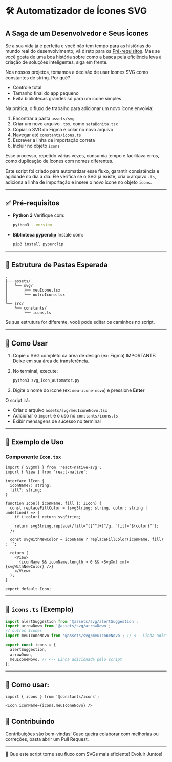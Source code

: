 # 🛠️ Automatizador de Ícones SVG

## A Saga de um Desenvolvedor e Seus Ícones

Se a sua vida já é perfeita e você não tem tempo para as histórias do mundo real do desenvolvimento, vá direto para os [Pré-requisitos](#pré-requisitos). Mas se você gosta de uma boa história sobre como a busca pela eficiência leva à criação de soluções inteligentes, siga em frente.

Nos nossos projetos, tomamos a decisão de usar ícones SVG como constantes de string. Por quê?

* Controle total
* Tamanho final do app pequeno
* Evita bibliotecas grandes só para um ícone simples

Na prática, o fluxo de trabalho para adicionar um novo ícone envolvia:

1. Encontrar a pasta `assets/svg`
2. Criar um novo arquivo `.tsx`, como `setaBonita.tsx`
3. Copiar o SVG do Figma e colar no novo arquivo
4. Navegar até `constants/icons.ts`
5. Escrever a linha de importação correta
6. Incluir no objeto `icons`

Esse processo, repetido várias vezes, consumia tempo e facilitava erros, como duplicação de ícones com nomes diferentes.

Este script foi criado para automatizar esse fluxo, garantir consistência e agilidade no dia a dia. Ele verifica se o SVG já existe, cria o arquivo `.ts`, adiciona a linha de importação e insere o novo ícone no objeto `icons`.

---

## ✅ Pré-requisitos

* **Python 3**
  Verifique com:

  ```bash
  python3 --version
  ```

* **Biblioteca pyperclip**
  Instale com:

  ```bash
  pip3 install pyperclip
  ```

---

## 📁 Estrutura de Pastas Esperada

```
.
├── assets/
│   └── svg/
│       ├── meuIcone.tsx
│       └── outroIcone.tsx
│
└── src/
    └── constants/
        └── icons.ts
```

Se sua estrutura for diferente, você pode editar os caminhos no script.

---

## 🚀 Como Usar

1. Copie o SVG completo da área de design (ex: Figma) IMPORTANTE: Deixe em sua área de transferência. 

2. No terminal, execute:

   ```bash
   python3 svg_icon_automator.py
   ```

3. Digite o nome do ícone (ex: `meu-icone-novo`) e pressione **Enter**

O script irá:

* Criar o arquivo `assets/svg/meuIconeNovo.tsx`
* Adicionar o `import` e o uso no `constants/icons.ts`
* Exibir mensagens de sucesso no terminal

---

## 🧪 Exemplo de Uso

### Componente `Icon.tsx`

```tsx
import { SvgXml } from 'react-native-svg';
import { View } from 'react-native';

interface IIcon {
  iconName?: string;
  fill?: string;
}

function Icon({ iconName, fill }: IIcon) {
  const replaceFillColor = (svgString: string, color: string | undefined) => {
    if (!color) return svgString;

    return svgString.replace(/fill="([^"]+)"/g, `fill="${color}"`);
  };

  const svgWithNewColor = iconName ? replaceFillColor(iconName, fill) : '';

  return (
    <View>
      {iconName && iconName.length > 0 && <SvgXml xml={svgWithNewColor} />}
    </View>
  );
}

export default Icon;
```
---

## 🔗 `icons.ts` (Exemplo)


```ts
import alertSuggestion from '@assets/svg/alertSuggestion';
import arrowDown from '@assets/svg/arrowDown';
// outros ícones
import meuIconeNovo from '@assets/svg/meuIconeNovo'; // <-- Linha adicionada pelo script

export const icons = {
  alertSuggestion,
  arrowDown,
  meuIconeNovo, // <-- Linha adicionada pelo script
};
```
---

## 🔗 Como usar:

```tsx
import { icons } from '@constants/icons';

<Icon iconName={icons.meuIconeNovo} />
```


## 🤝 Contribuindo

Contribuições são bem-vindas! Caso queira colaborar com melhorias ou correções, basta abrir um Pull Request.

---

🚀 Que este script torne seu fluxo com SVGs mais eficiente! Evoluir Juntos!
